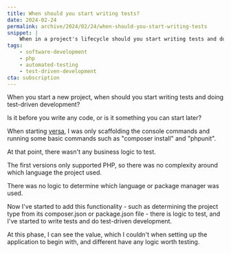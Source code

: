 ```yaml
---
title: When should you start writing tests?
date: 2024-02-24
permalink: archive/2024/02/24/when-should-you-start-writing-tests
snippet: |
    When in a project's lifecycle should you start writing tests and doing test-driven development?
tags:
    - software-development
    - php
    - automated-testing
    - test-driven-development
cta: subscription
---
```


When you start a new project, when should you start writing tests and doing test-driven development?

Is it before you write any code, or is it something you can start later?

When starting [versa], I was only scaffolding the console commands and running some basic commands such as "composer install" and "phpunit".

At that point, there wasn't any business logic to test.

The first versions only supported PHP, so there was no complexity around which language the project used.

There was no logic to determine which language or package manager was used.

Now I've started to add this functionality - such as determining the project type from its composer.json or package.json file - there is logic to test, and I've started to write tests and do test-driven development.

At this phase, I can see the value, which I couldn't when setting up the application to begin with, and different have any logic worth testing.

[versa]: {{site.url}}/archive/2024/02/19/introducing-versa
